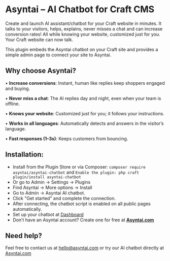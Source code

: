# Asyntai – AI Chatbot for Craft CMS
Create and launch AI assistant/chatbot for your Craft website in minutes. It talks to your visitors, helps, explains, never misses a chat and can increase conversion rates! All while knowing your website, customized just for you. Your Craft website can now talk.

This plugin embeds the Asyntai chatbot on your Craft site and provides a simple admin page to connect your site to Asyntai.


## Why choose Asyntai?

• **Increase conversions**: Instant, human like replies keep shoppers engaged and buying.

•	**Never miss a chat**: The AI replies day and night, even when your team is offline.

•	**Knows your website**: Customized just for you; it follows your instructions.

•	**Works in all languages**: Automatically detects and answers in the visitor’s language.

•	**Fast responses (1–3s)**: Keeps customers from bouncing.

## Installation:
- Install from the Plugin Store or via Composer: `composer require asyntai/asyntai-chatbot` and `Enable the plugin: php craft plugin/install asyntai-chatbot`
- Or go to Admin → Settings → Plugins
- Find Asyntai → More options → Install
- Go to Admin → Asyntai AI chatbot.
- Click "Get started" and complete the connection.
- After connecting, the chatbot script is enabled on all public pages automatically.
- Set up your chatbot at [Dashboard](https://asyntai.com/dashboard#setup)
- Don’t have an Asyntai account? Create one for free at **[Asyntai.com](https://asyntai.com/auth)**

## Need help?
Feel free to contact us at hello@asyntai.com or try our AI chatbot directly at [Asyntai.com](https://asyntai.com)




